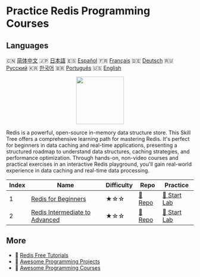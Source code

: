 # Practice Redis Programming Courses

## Languages

🇨🇳 [简体中文](README_zh.md) 🇯🇵 [日本語](README_ja.md) 🇪🇸 [Español](README_es.md) 🇫🇷 [Français](README_fr.md) 🇩🇪 [Deutsch](README_de.md) 🇷🇺 [Русский](README_ru.md) 🇰🇷 [한국어](README_ko.md) 🇧🇷 [Português](README_pt.md) 🇺🇸 [English](README.md) 

<div align="center">
<img width="128px" src="https://file.labex.io/path/4MMYfz8sH7hJ.png">
</div>

Redis is a powerful, open-source in-memory data structure store. This Skill Tree offers a comprehensive learning path for mastering Redis. It's perfect for beginners in data caching and real-time applications, presenting a structured roadmap to understand data structures, caching strategies, and performance optimization. Through hands-on, non-video courses and practical exercises in an interactive Redis playground, you'll gain real-world experience in data caching and real-time data processing.

|   Index | Name                                                                                      | Difficulty   | Repo                                                                    | Practice                                                                |
|---------|-------------------------------------------------------------------------------------------|--------------|-------------------------------------------------------------------------|-------------------------------------------------------------------------|
|       1 | [Redis for Beginners](https://labex.io/courses/redis-for-beginners)                       | ★☆☆          | [🔗 Repo](https://github.com/labex-labs/redis-for-beginners)            | [🚀 Start Lab](https://labex.io/courses/redis-for-beginners)            |
|       2 | [Redis Intermediate to Advanced](https://labex.io/courses/redis-intermediate-to-advanced) | ★☆☆          | [🔗 Repo](https://github.com/labex-labs/redis-intermediate-to-advanced) | [🚀 Start Lab](https://labex.io/courses/redis-intermediate-to-advanced) |

## More

- 🔗 [Redis Free Tutorials](https://github.com/labex-labs/redis-free-tutorials)
- 🔗 [Awesome Programming Projects](https://github.com/labex-labs/awesome-programming-projects)
- 🔗 [Awesome Programming Courses](https://github.com/labex-labs/awesome-programming-courses)

